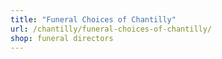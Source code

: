 ```yaml
---
title: "Funeral Choices of Chantilly"
url: /chantilly/funeral-choices-of-chantilly/
shop: funeral directors
---
```

